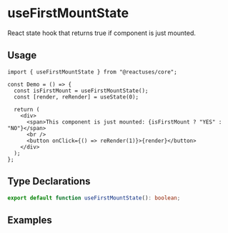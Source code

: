 # useFirstMountState

React state hook that returns true if component is just mounted.

## Usage

```tsx
import { useFirstMountState } from "@reactuses/core";

const Demo = () => {
  const isFirstMount = useFirstMountState();
  const [render, reRender] = useState(0);

  return (
    <div>
      <span>This component is just mounted: {isFirstMount ? "YES" : "NO"}</span>
      <br />
      <button onClick={() => reRender(1)}>{render}</button>
    </div>
  );
};
```

## Type Declarations

```ts
export default function useFirstMountState(): boolean;
```

## Examples
